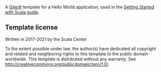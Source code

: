 A [Giter8][g8] template for a Hello World application, used in the [Getting Started with Scala guide](https://docs.scala-lang.org/getting-started-sbt-track/getting-started-with-scala-and-sbt-on-the-command-line.html).

Template license
----------------
Written in 2017-2021 by the Scala Center

To the extent possible under law, the author(s) have dedicated all copyright and related
and neighboring rights to this template to the public domain worldwide.
This template is distributed without any warranty. See <http://creativecommons.org/publicdomain/zero/1.0/>.

[g8]: http://www.foundweekends.org/giter8/
